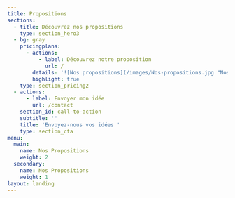 ```yaml
---
title: Propositions
sections:
  - title: Découvrez nos propositions
    type: section_hero3
  - bg: gray
    pricingplans:
      - actions:
          - label: Découvrez notre proposition
            url: /
        details: '![Nos propositions](/images/Nos-propositions.jpg "Nos propositions")'
        highlight: true
    type: section_pricing2
  - actions:
      - label: Envoyer mon idée
        url: /contact
    section_id: call-to-action
    subtitle: ''
    title: 'Envoyez-nous vos idées '
    type: section_cta
menu:
  main:
    name: Nos Propositions
    weight: 2
  secondary:
    name: Nos Propositions
    weight: 1
layout: landing
---
```


